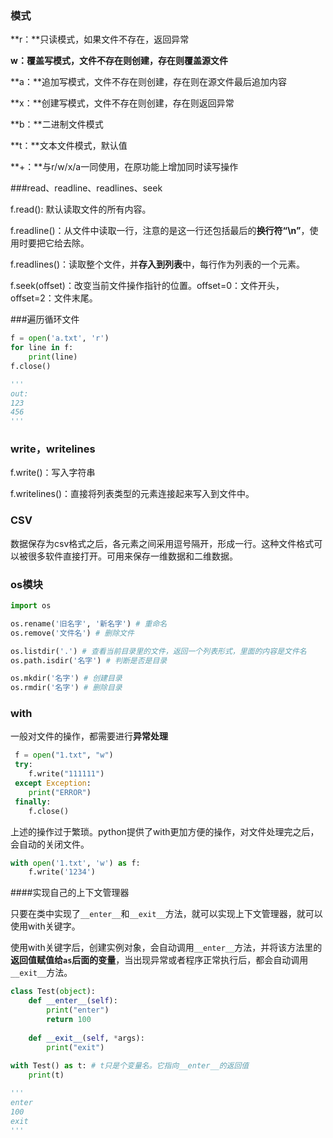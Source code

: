 ### 模式

**r：**只读模式，如果文件不存在，返回异常

**w：**覆盖写模式，文件不存在则创建，存在则**覆盖源文件**

**a：**追加写模式，文件不存在则创建，存在则在源文件最后追加内容

**x：**创建写模式，文件不存在则创建，存在则返回异常

**b：**二进制文件模式

**t：**文本文件模式，默认值

**+：**与r/w/x/a一同使用，在原功能上增加同时读写操作



###read、readline、readlines、seek

f.read(): 默认读取文件的所有内容。

f.readline()：从文件中读取一行，注意的是这一行还包括最后的**换行符“\n”**，使用时要把它给去除。

f.readlines()：读取整个文件，并**存入到列表**中，每行作为列表的一个元素。

f.seek(offset)：改变当前文件操作指针的位置。offset=0：文件开头，offset=2：文件末尾。



###遍历循环文件

```python
f = open('a.txt', 'r')
for line in f:
	print(line)
f.close()

'''
out: 
123
456
'''
```



### write，writelines

f.write()：写入字符串

f.writelines()：直接将列表类型的元素连接起来写入到文件中。





### CSV

数据保存为csv格式之后，各元素之间采用逗号隔开，形成一行。这种文件格式可以被很多软件直接打开。可用来保存一维数据和二维数据。





### os模块

```python
import os

os.rename('旧名字', '新名字') # 重命名
os.remove('文件名') # 删除文件

os.listdir('.') # 查看当前目录里的文件，返回一个列表形式，里面的内容是文件名
os.path.isdir('名字') # 判断是否是目录

os.mkdir('名字') # 创建目录
os.rmdir('名字') # 删除目录

```



### with

一般对文件的操作，都需要进行**异常处理**

```python
 f = open("1.txt", "w")
 try:
 	f.write("111111")
 except Exception:
 	print("ERROR")
 finally:
 	f.close()
```

上述的操作过于繁琐。python提供了with更加方便的操作，对文件处理完之后，会自动的关闭文件。

```python
with open('1.txt', 'w') as f:
	f.write('1234')
```

####实现自己的上下文管理器

只要在类中实现了`__enter__`和`__exit__`方法，就可以实现上下文管理器，就可以使用with关键字。

使用with关键字后，创建实例对象，会自动调用`__enter__`方法，并将该方法里的**返回值赋值给`as`后面的变量**，当出现异常或者程序正常执行后，都会自动调用`__exit__`方法。

```python
class Test(object):
	def __enter__(self):
        print("enter")
        return 100
    
    def __exit__(self, *args):
        print("exit")
        
with Test() as t: # t只是个变量名。它指向__enter__的返回值
    print(t)

'''
enter
100
exit
'''
```

